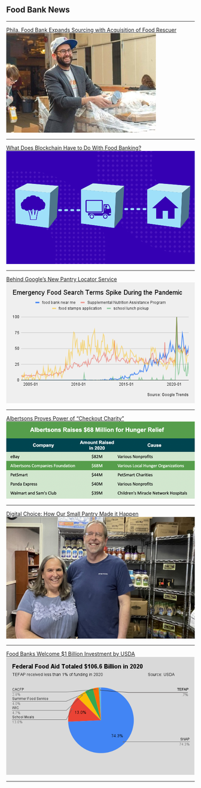 ## Food Bank News

---
[Phila. Food Bank Expands Sourcing with Acquisition of Food Rescuer](https://foodbanknews.org/food-bank-expands-sourcing-with-acquisition-of-food-rescuer/)
<img src="images/1611478064946.jpg?raw=true"/>

---
[What Does Blockchain Have to Do With Food Banking?](https://foodbanknews.org/what-does-blockchain-have-to-do-with-food-banking/)
<img src="images/Blockchain-Header-V2.png?raw=true"/>

---
[Behind Google’s New Pantry Locator Service ](https://foodbanknews.org/behind-googles-new-pantry-locator-service/)
<img src="images/Emergency-Food-Search-Terms-Spike-During-the-Pandemic.png?raw=true"/>

---
[Albertsons Proves Power of “Checkout Charity”](https://foodbanknews.org/albertsons-proves-power-of-checkout-charity/)
<img src="images/EFG_Top5_v3.png?raw=true"/>

---
[Digital Choice:  How Our Small Pantry Made it Happen ](https://foodbanknews.org/digital-choice-how-our-small-pantry-made-it-happen/)
<img src="images/digital_choice.jpg?raw=true"/>

---
[Food Banks Welcome $1 Billion Investment by USDA](https://foodbanknews.org/food-banks-welcome-1-billion-investment-by-usda/)
<img src="images/tefap_pie.png?raw=true"/>

---
